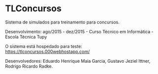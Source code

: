 # TLConcursos

Sistema de simulados para treinamento para concursos.

Desenvolvimento: ago/2015 - dez/2015 - Curso Técnico em Informática - Escola Técnica Tupy

O sistema está hospedado para teste: https://tlconcursos.000webhostapp.com/

Desenvolvedores: Eduardo Henrique Maia Garcia, Gustavo Jeziel Ittner, Rodrigo Ricardo Radke.
